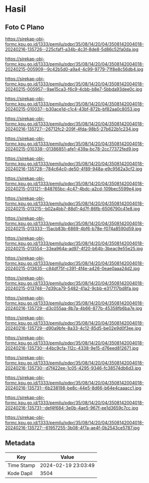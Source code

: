 # Hasil

## Foto C Plano

https://sirekap-obj-formc.kpu.go.id/1333/pemilu/pdpr/35/08/14/20/04/3508142004018-20240216-135726--225cfaf1-a34b-4c3f-8de8-5d86c52fa0da.jpg

https://sirekap-obj-formc.kpu.go.id/1333/pemilu/pdpr/35/08/14/20/04/3508142004018-20240215-005909--9c42b5d0-a9a4-4c99-9779-71f8e8c56db4.jpg

https://sirekap-obj-formc.kpu.go.id/1333/pemilu/pdpr/35/08/14/20/04/3508142004018-20240215-005957--9ae15ca3-f6c9-4cbb-b8e7-5bbda93dee0c.jpg

https://sirekap-obj-formc.kpu.go.id/1333/pemilu/pdpr/35/08/14/20/04/3508142004018-20240215-010037--b30ace1d-c1c4-43bf-872b-bf82aa0c8053.jpg

https://sirekap-obj-formc.kpu.go.id/1333/pemilu/pdpr/35/08/14/20/04/3508142004018-20240216-135727--26712fc2-209f-4fda-98b5-27b622b1c234.jpg

https://sirekap-obj-formc.kpu.go.id/1333/pemilu/pdpr/35/08/14/20/04/3508142004018-20240215-010338--01386851-afe1-439a-bc78-2cc77372fed9.jpg

https://sirekap-obj-formc.kpu.go.id/1333/pemilu/pdpr/35/08/14/20/04/3508142004018-20240216-135728--784c64c0-de50-4f89-948a-e9c9562a3cf2.jpg

https://sirekap-obj-formc.kpu.go.id/1333/pemilu/pdpr/35/08/14/20/04/3508142004018-20240215-013121--848765bc-4c47-4bdc-a2cd-109bec5599e4.jpg

https://sirekap-obj-formc.kpu.go.id/1333/pemilu/pdpr/35/08/14/20/04/3508142004018-20240215-013215--b02a4bb7-88d1-4d7f-86fb-6506790c41e8.jpg

https://sirekap-obj-formc.kpu.go.id/1333/pemilu/pdpr/35/08/14/20/04/3508142004018-20240215-013333--15acb83b-6869-4bf6-b78e-f074a8590d59.jpg

https://sirekap-obj-formc.kpu.go.id/1333/pemilu/pdpr/35/08/14/20/04/3508142004018-20240215-013554--33ea964a-ad97-4f20-b64b-3beac9e55e25.jpg

https://sirekap-obj-formc.kpu.go.id/1333/pemilu/pdpr/35/08/14/20/04/3508142004018-20240215-013635--c84df75f-c391-4f4e-a426-0eae0aaa24d2.jpg

https://sirekap-obj-formc.kpu.go.id/1333/pemilu/pdpr/35/08/14/20/04/3508142004018-20240215-013748--7d39ca79-5482-41a2-9cbb-e317117bd8fa.jpg

https://sirekap-obj-formc.kpu.go.id/1333/pemilu/pdpr/35/08/14/20/04/3508142004018-20240216-135729--d3c055aa-8b7a-4b66-877b-45358fb6ba7e.jpg

https://sirekap-obj-formc.kpu.go.id/1333/pemilu/pdpr/35/08/14/20/04/3508142004018-20240216-135729--d90a9bfe-8a33-4c12-85d5-be02e9d0f3ee.jpg

https://sirekap-obj-formc.kpu.go.id/1333/pemilu/pdpr/35/08/14/20/04/3508142004018-20240216-135730--44bc9cfa-112c-4338-9e15-d76eed812671.jpg

https://sirekap-obj-formc.kpu.go.id/1333/pemilu/pdpr/35/08/14/20/04/3508142004018-20240216-135730--d7f422ee-1c05-4295-9346-fc38574db6d3.jpg

https://sirekap-obj-formc.kpu.go.id/1333/pemilu/pdpr/35/08/14/20/04/3508142004018-20240216-135731--6b238198-be8c-44e5-8d66-b64e4caaacc1.jpg

https://sirekap-obj-formc.kpu.go.id/1333/pemilu/pdpr/35/08/14/20/04/3508142004018-20240216-135731--def4f684-3e0b-4ae5-967f-ee1d3659c7cc.jpg

https://sirekap-obj-formc.kpu.go.id/1333/pemilu/pdpr/35/08/14/20/04/3508142004018-20240216-135727--61957255-3b08-4f7a-ae4f-0b2543ce5787.jpg


## Metadata

| Key        | Value               |
| ---------- | ------------------- |
| Time Stamp | 2024-02-19 23:03:49 |
| Kode Dapil | 3504                |



